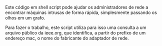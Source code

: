 
Este código em shell script pode ajudar os administradores de rede a encontrar
máquinas intrusas de forma rápida, simplesmente passando os olhos em um grafo.

Para fazer o trabalho, este script utiliza para isso uma consulta a um arquivo 
público da ieee.org, que identifica, a partir do prefixo de um endereço mac, 
o nome do fabricante do adaptador de rede.



